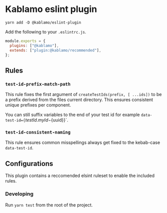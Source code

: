 # Kablamo eslint plugin

`yarn add -D @kablamo/eslint-plugin`

Add the following to your `.eslintrc.js`.

```js
module.exports = {
  plugins: ["@kablamo"],
  extends: ["plugin:@kablamo/recommended"],
};
```

## Rules

### `test-id-prefix-match-path`

This rule fixes the first argument of `createTestIds(prefix, [ ...ids])` to be a prefix derived from the files
current directory. This ensures consistent unique prefixes per component.

You can still suffix variables to the end of your test id for example `data-test-id={`${testId.myId}-${uuid}}`.

### `test-id-consistent-naming`

This rule ensures common misspellings always get fixed to the kebab-case `data-test-id`.

## Configurations

This plugin contains a reccomended elsint ruleset to enable the included rules.

### Developing

Run `yarn test` from the root of the project.
